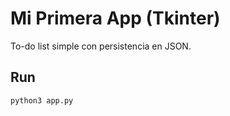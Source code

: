 # Mi Primera App (Tkinter)

To-do list simple con persistencia en JSON.

## Run
```bash
python3 app.py
```
